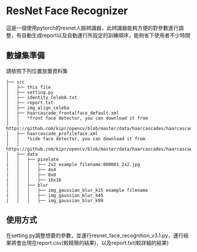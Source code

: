 # ResNet Face Recognizer

這是一個使用pytorch的resnet人臉辨識器，此辨識器能夠方便的對參數進行調整，有自動生成report以及自動運行所設定的訓練順序，能夠省下使用者不少時間

## 數據集準備
請依照下列位置放置資料集
```
├── src
│   ├── this file
│   ├── setting.py
│   ├── identity_CelebA.txt
│   ├── report.txt
│   ├── img_align_celeba
│   ├── haarcascade_frontalface_default.xml
│   │   *front face detector, you can download it from
│   │     https://github.com/kipr/opencv/blob/master/data/haarcascades/haarcascade_frontalface_default.xml
│   ├── haarcascade_profileface.xml
│   │   *side face detector, you can download it from
│   │     https://github.com/kipr/opencv/blob/master/data/haarcascades/haarcascade_profileface.xml
│   ├── data
│   │   ├── pixelate
|   │   │   ├── 2x2 example filename:000001_2x2.jpg
|   │   │   ├── 4x4
|   │   │   ├── 8x8
|   │   │   ├── 16x16
│   │   ├── blur
|   │   │   ├── img_gaussian_blur_k15 example filename
|   │   │   ├── img_gaussian_blur_k45
|   │   │   ├── img_gaussian_blur_k99
```

## 使用方式
在setting.py調整想要的參數，並運行resnet_face_recognition_v3.1.py，運行結果將會出現在report.csv(較精簡的結果)，以及report.txt(較詳細的結果)